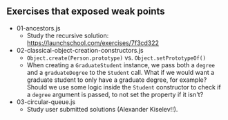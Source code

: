 ## Exercises that exposed weak points
- 01-ancestors.js
  - Study the recursive solution: https://launchschool.com/exercises/7f3cd322
- 02-classical-object-creation-constructors.js
  - `Object.create(Person.prototype)` vs. `Object.setPrototypeOf()`
  - When creating a `GraduateStudent` instance, we pass both a `degree` and a `graduateDegree` to the `Student` call. What if we would want a graduate student to only have a graduate degree, for example? Should we use some logic inside the `Student` constructor to check if a `degree` argument is passed, to not set the property if it isn't?
- 03-circular-queue.js
  - Study user submitted solutions (Alexander Kiselev!!).
